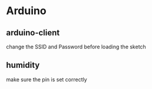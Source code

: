 # Arduino


## arduino-client

change the SSID and Password before loading the sketch

## humidity

make sure the pin is set correctly
